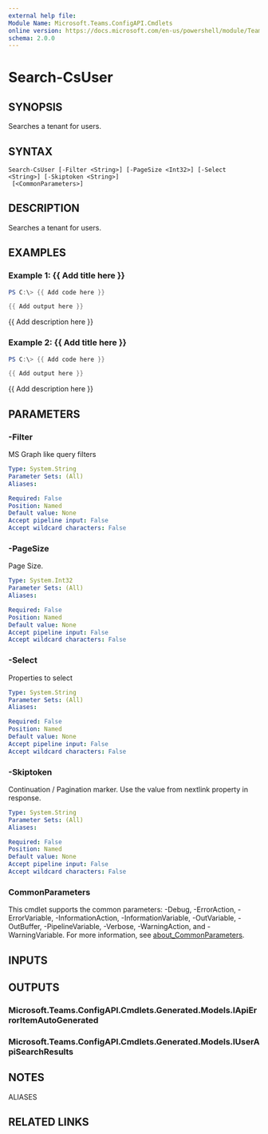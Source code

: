 ```yaml
---
external help file:
Module Name: Microsoft.Teams.ConfigAPI.Cmdlets
online version: https://docs.microsoft.com/en-us/powershell/module/Teams/search-csuser
schema: 2.0.0
---
```


# Search-CsUser

## SYNOPSIS
Searches a tenant for users.

## SYNTAX

```
Search-CsUser [-Filter <String>] [-PageSize <Int32>] [-Select <String>] [-Skiptoken <String>]
 [<CommonParameters>]
```

## DESCRIPTION
Searches a tenant for users.

## EXAMPLES

### Example 1: {{ Add title here }}
```powershell
PS C:\> {{ Add code here }}

{{ Add output here }}
```

{{ Add description here }}

### Example 2: {{ Add title here }}
```powershell
PS C:\> {{ Add code here }}

{{ Add output here }}
```

{{ Add description here }}

## PARAMETERS

### -Filter
MS Graph like query filters

```yaml
Type: System.String
Parameter Sets: (All)
Aliases:

Required: False
Position: Named
Default value: None
Accept pipeline input: False
Accept wildcard characters: False
```

### -PageSize
Page Size.

```yaml
Type: System.Int32
Parameter Sets: (All)
Aliases:

Required: False
Position: Named
Default value: None
Accept pipeline input: False
Accept wildcard characters: False
```

### -Select
Properties to select

```yaml
Type: System.String
Parameter Sets: (All)
Aliases:

Required: False
Position: Named
Default value: None
Accept pipeline input: False
Accept wildcard characters: False
```

### -Skiptoken
Continuation / Pagination marker.
Use the value from nextlink property in response.

```yaml
Type: System.String
Parameter Sets: (All)
Aliases:

Required: False
Position: Named
Default value: None
Accept pipeline input: False
Accept wildcard characters: False
```

### CommonParameters
This cmdlet supports the common parameters: -Debug, -ErrorAction, -ErrorVariable, -InformationAction, -InformationVariable, -OutVariable, -OutBuffer, -PipelineVariable, -Verbose, -WarningAction, and -WarningVariable. For more information, see [about_CommonParameters](http://go.microsoft.com/fwlink/?LinkID=113216).

## INPUTS

## OUTPUTS

### Microsoft.Teams.ConfigAPI.Cmdlets.Generated.Models.IApiErrorItemAutoGenerated

### Microsoft.Teams.ConfigAPI.Cmdlets.Generated.Models.IUserApiSearchResults

## NOTES

ALIASES

## RELATED LINKS

